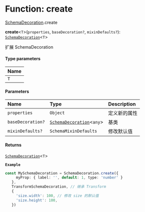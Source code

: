 # Function: create

[SchemaDecoration](/en/auto-docs/utils/modules/SchemaDecoration.md).create

**create**<`T`>(`properties`, `baseDecoration?`, `mixinDefaults?`): [`SchemaDecoration`](/en/auto-docs/utils/interfaces/SchemaDecoration-1.md)<`T`>

扩展 SchemaDecoration

#### Type parameters

| Name |
| :------ |
| `T` |

#### Parameters

| Name | Type | Description |
| :------ | :------ | :------ |
| `properties` | `Object` | 定义新的属性 |
| `baseDecoration?` | [`SchemaDecoration`](/en/auto-docs/utils/interfaces/SchemaDecoration-1.md)<`any`> | 基类 |
| `mixinDefaults?` | `SchemaMixinDefaults` | 修改默认值 |

#### Returns

[`SchemaDecoration`](/en/auto-docs/utils/interfaces/SchemaDecoration-1.md)<`T`>

**`Example`**

```ts
const MySchemaDecoration = SchemaDecoration.create({
     myProp: { label: '', default: 1, type: 'number' }
   },
   TransformSchemaDecoration, // 继承 Transform
   {
     'size.width': 100, // 修改 size 的默认值
     'size.height': 100,
   })
```
